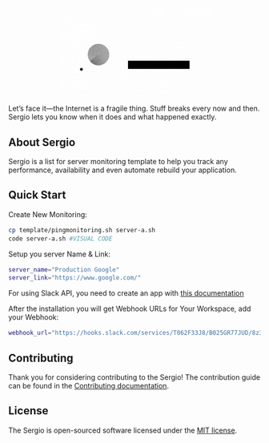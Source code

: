 <!-- ## SERGIO (Server Ping Monitoring) -->

<p align="center"><img src="/static/img/logo-002.gif" width="300"></p>

Let’s face it—the Internet is a fragile thing. Stuff breaks every now and then. Sergio lets you know when it does and what happened exactly.

## About Sergio

Sergio is a list for server monitoring template to help you track any performance, availability and even automate rebuild your application.

## Quick Start

Create New Monitoring:
```bash
cp template/pingmonitoring.sh server-a.sh
code server-a.sh #VISUAL CODE
```

Setup you server Name & Link:
```bash
server_name="Production Google"
server_link="https://www.google.com/"
```

For using Slack API, you need to create an app with [this documentation](https://api.slack.com/apps?new_app=1)

After the installation you will get Webhook URLs for Your Workspace, add your Webhook:
```bash
webhook_url="https://hooks.slack.com/services/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"
```
<!-- Laravel has the most extensive and thorough [documentation](https://laravel.com/docs) and video tutorial library of all modern web application frameworks, making it a breeze to get started with the framework.

If you don't feel like reading, [Laracasts](https://laracasts.com) can help. Laracasts contains over 1500 video tutorials on a range of topics including Laravel, modern PHP, unit testing, and JavaScript. Boost your skills by digging into our comprehensive video library. -->

## Contributing

Thank you for considering contributing to the Sergio! The contribution guide can be found in the [Contributing documentation](/blob/main/contributing.md).

## License

The Sergio is open-sourced software licensed under the [MIT license](https://opensource.org/licenses/MIT).
